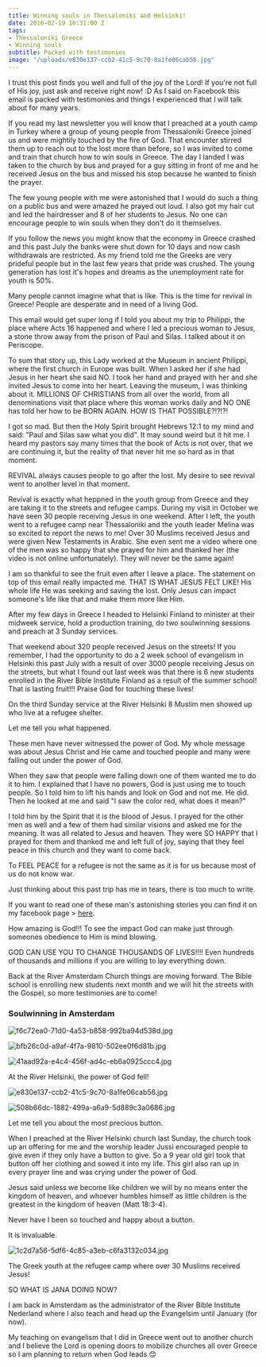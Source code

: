 ```yaml
---
title: Winning souls in Thessaloniki and Helsinki!
date: 2016-02-19 16:31:00 Z
tags:
- Thessaloniki Greece
- Winning souls
subtitle: Packed with testimonies
image: "/uploads/e830e137-ccb2-41c5-9c70-8a1fe06cab56.jpg"
---
```


I trust this post finds you well and full of the joy of the Lord! If you're not full of His joy, just ask and receive right now! :D
As I said on Facebook this email is packed with testimonies and things I experienced that I will talk about for many years.

If you read my last newsletter you will know that I preached at a youth camp in Turkey where a group of young people from Thessaloniki Greece joined us and were mightily touched by the fire of God. That encounter stirred them up to reach out to the lost more than before, so I was invited to come and train that church how to win souls in Greece.
The day I landed I was taken to the church by bus and prayed for a guy sitting in front of me and he received Jesus on the bus and missed his stop because he wanted to finish the prayer.

The few young people with me were astonished that I would do such a thing on a public bus and were amazed he prayed out loud. I also got my hair cut and led the hairdresser and 8 of her students to Jesus.
No one can encourage people to win souls when they don't do it themselves.

If you follow the news you might know that the economy in Greece crashed and this past July the banks were shut down for 10 days and now cash withdrawals are restricted. As my friend told me the Greeks are very prideful people but in the last few years that pride was crushed. The young generation has lost it's hopes and dreams as the unemployment rate for youth is 50%.

Many people cannot imagine what that is like.
This is the time for revival in Greece! People are desperate and in need of a living God.

This email would get super long if I told you about my trip to Philippi, the place where Acts 16 happened and where I led a precious woman to Jesus, a stone throw away from the prison of Paul and Silas. I talked about it on Periscope.

To sum that story up, this Lady worked at the Museum in ancient Philippi, where the first church in Europe was built. When I asked her if she had Jesus in her heart she said NO. I took her hand and prayed with her and she invited Jesus to come into her heart.
Leaving the museum, I was thinking about it. MILLIONS OF CHRISTIANS from all over the world, from all denominations visit that place where this woman works daily and NO ONE has told her how to be BORN AGAIN. HOW IS THAT POSSIBLE?!?!?!

I got so mad. But then the Holy Spirit brought Hebrews 12:1 to my mind and said: "Paul and Silas saw what you did". It may sound weird but it hit me. I heard my pastors say many times that the book of Acts is not over, that we are continuing it, but the reality of that never hit me so hard as in that moment.

REVIVAL always causes people to go after the lost. My desire to see revival went to another level in that moment.

Revival is exactly what heppned in the youth group from Greece and they are taking it to the streets and refugee camps. During my visit in October we have seen 30 people receiving Jesus in one weekend. After I left, the youth went to a refugee camp near Thessaloniki and the youth leader Melina was so excited to report the news to me! Over 30 Muslims received Jesus and were given New Testaments in Arabic. She even sent me a video where one of the men was so happy that she prayed for him and thanked her (the video is not online unfortunately).
They will never be the same again!

I am so thankful to see the fruit even after I leave a place.
The statement on top of this email really impacted me. THAT IS WHAT JESUS FELT LIKE! His whole life He was seeking and saving the lost. Only Jesus can impact someone's life like that and make them more like Him.

After my few days in Greece I headed to Helsinki Finland to minister at their midweek service, hold a production training, do two soulwinning sessions and preach at 3 Sunday services.

That weekend about 320 people received Jesus on the streets!
If you remember, I had the opportunity to do a 2 week school of evangelism in Helsinki this past July with a result of over 3000 people receiving Jesus on the streets, but what I found out last week was that there is 6 new students enrolled in the River Bible Institute Finland as a result of the summer school! That is lasting fruit!!! Praise God for touching these lives!

On the third Sunday service at the River Helsinki 8 Muslim men showed up who live at a refugee shelter.

Let me tell you what happened.

These men have never witnessed the power of God. My whole message was about Jesus Christ and He came and touched people and many were falling out under the power of God.

When they saw that people were falling down one of them wanted me to do it to him. I explained that I have no powers, God is just using me to touch people. So I told him to lift his hands and look on God and not me. He did. Then he looked at me and said "I saw the color red, what does it mean?"

I told him by the Spirit that it is the blood of Jesus. I prayed for the other men as well and a few of them had similar visions and asked me for the meaning. It was all related to Jesus and heaven.
They were SO HAPPY that I prayed for them and thanked me and left full of joy, saying that they feel peace in this church and they want to come back.

To FEEL PEACE for a refugee is not the same as it is for us because most of us do not know war.

Just thinking about this past trip has me in tears, there is too much to write.

If you want to read one of these man's astonishing stories you can find it on my facebook page > [here](https://www.facebook.com/notes/jana-pauls-servants-heart-ministries-int/running-from-death/466091110260060).

How amazing is God!!! To see the impact God can make just through someones obedience to Him is mind blowing.

GOD CAN USE YOU TO CHANGE THOUSANDS OF LIVES!!!!
Even hundreds of thousands and millions if you are willing to lay everything down.

Back at the River Amsterdam Church things are moving forward. The Bible school is enrolling new students next month and we will hit the streets with the Gospel, so more testimonies are to come!

### Soulwinning in Amsterdam

![f6c72ea0-71d0-4a53-b858-992ba94d538d.jpg](/uploads/f6c72ea0-71d0-4a53-b858-992ba94d538d.jpg)

![bfb26c0d-a9af-4f7a-9810-502ee0f6d81b.jpg](/uploads/bfb26c0d-a9af-4f7a-9810-502ee0f6d81b.jpg)

![41aad92a-e4c4-456f-ad4c-eb6a0925ccc4.jpg](/uploads/41aad92a-e4c4-456f-ad4c-eb6a0925ccc4.jpg)

At the River Helsinki, the power of God fell!

![e830e137-ccb2-41c5-9c70-8a1fe06cab56.jpg](/uploads/e830e137-ccb2-41c5-9c70-8a1fe06cab56.jpg)

![508b66dc-1882-499a-a6a9-5d889c3a0686.jpg](/uploads/508b66dc-1882-499a-a6a9-5d889c3a0686.jpg)

Let me tell you about the most precious button.

When I preached at the River Helsinki church last Sunday, the  church took up an offering for me and the worship leader Jussi encouraged people to give even if they only have a button to give. So a 9 year old girl took that button off her clothing and sowed it into my life.
This girl also ran up in every prayer line and was crying under the power of God.

Jesus said unless we become like children we will by no means enter the kingdom of heaven, and whoever humbles himself as little children is the greatest in the kingdom of heaven (Matt 18:3-4).

Never have I been so touched and happy about a button.

It is invaluable.

![1c2d7a56-5df6-4c85-a3eb-c6fa3132c034.jpg](/uploads/1c2d7a56-5df6-4c85-a3eb-c6fa3132c034.jpg)

The Greek youth at the refugee camp where over 30 Muslims received Jesus!

SO WHAT IS JANA DOING NOW?

I am back in Amsterdam as the administrator of the River Bible Institute Nederland where I also teach and head up the Evangelsim until January (for now).

My teaching on evangelism that I did in Greece went out to another church and I believe the Lord is opening doors to mobilize churches all over Greece so I am planning to return when God leads 😊